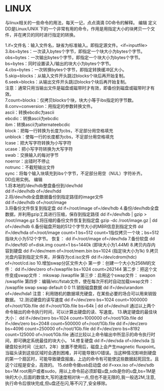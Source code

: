 # LINUX
与linux相关的一些命令的用法，每天一记，点点滴滴
 DD命令的解释。 编辑
定义
DD是Linux/UNIX 下的一个非常有用的命令，作用是用指定大小的块拷贝一个文件，并在拷贝的同时进行指定的转换。

	
1.if=文件名：输入文件名，缺省为标准输入。即指定源文件。<if=inputfile>                                                          
3.ibs=bytes：一次读入bytes个字节，即指定一个块大小为bytes个字节。  							
obs=bytes：一次输出bytes个字节，即指定一个块大小为bytes个字节。      							
bs=bytes：同时设置读入/输出的块大小为bytes个字节。									
4.cbs=bytes：一次转换bytes个字节，即指定转换缓冲区大小。								
5.skip=blocks：从输入文件开头跳过blocks个块后再开始复制。								
6.seek=blocks：从输出文件开头跳过blocks个块后再开始复制。								
注意：通常只用当输出文件是磁盘或磁带时才有效，即备份到磁盘或磁带时才有效。						
7.count=blocks：仅拷贝blocks个块，块大小等于ibs指定的字节数。								
8.conv=conversion：用指定的参数转换文件。								
ascii：转换ebcdic为ascii												
ebcdic：转换ascii为ebcdic												
ibm：转换ascii为alternateebcdic												
block：把每一行转换为长度为cbs，不足部分用空格填充							
unblock：使每一行的长度都为cbs，不足部分用空格填充							
lcase：把大写字符转换为小写字符							
ucase：把小写字符转换为大写字符							
swab：交换输入的每对字节						
noerror：出错时不停止						
notrunc：不截短输出文件					
sync：将每个输入块填充到ibs个字节，不足部分用空（NUL）字符补齐。					
DD应用实例。 编辑										
1.将本地的/dev/hdb整盘备份到/dev/hdd						
dd if=/dev/hdb of=/dev/hdd	
2.将/dev/hdb全盘数据备份到指定路径的image文件	
dd if=/dev/hdb of=/root/image	
3.将备份文件恢复到指定盘
dd if=/root/image of=/dev/hdb
4.备份/dev/hdb全盘数据，并利用gzip工具进行压缩，保存到指定路径
dd if=/dev/hdb | gzip > /root/image.gz
5.将压缩的备份文件恢复到指定盘
gzip -dc /root/image.gz | dd of=/dev/hdb
6.备份磁盘开始的512个字节大小的MBR信息到指定文件
dd if=/dev/hda of=/root/image count=1 bs=512
count=1指仅拷贝一个块；bs=512指块大小为512个字节。
恢复：
dd if=/root/image of=/dev/hda
7.备份软盘
dd if=/dev/fd0 of=disk.img count=1 bs=1440k
(即块大小为1.44M)
8.拷贝内存内容到硬盘
dd if=/dev/mem of=/root/mem.bin bs=1024
(指定块大小为1k)
9.拷贝光盘内容到指定文件夹，并保存为cd.iso文件
dd if=/dev/cdrom(hdc) of=/root/cd.iso
10.增加swap分区文件大小
第一步：创建一个大小为256M的文件：
dd if=/dev/zero of=/swapfile bs=1024 count=262144
第二步：把这个文件变成swap文件：
mkswap /swapfile
第三步：启用这个swap文件：
swapon /swapfile
第四步：编辑/etc/fstab文件，使在每次开机时自动加载swap文件：
/swapfile swap swap default 0 0
11.销毁磁盘数据
dd if=/dev/urandom of=/dev/hda1
注意：利用随机的数据填充硬盘，在某些必要的场合可以用来销毁数据。
12.测试硬盘的读写速度
dd if=/dev/zero bs=1024 count=1000000 of=/root/1Gb.file
dd if=/root/1Gb.file bs=64k | dd of=/dev/null
通过以上两个命令输出的命令执行时间，可以计算出硬盘的读、写速度。
13.确定硬盘的最佳块大小：
dd if=/dev/zero bs=1024 count=1000000 of=/root/1Gb.file
dd if=/dev/zero bs=2048 count=500000 of=/root/1Gb.file
dd if=/dev/zero bs=4096 count=250000 of=/root/1Gb.file
dd if=/dev/zero bs=8192 count=125000 of=/root/1Gb.file
通过比较以上命令输出中所显示的命令执行时间，即可确定系统最佳的块大小。
14.修复硬盘
dd if=/dev/sda of=/dev/sda
当硬盘较长时间（比如1，2年）放置不使用后，磁盘上会产生magnetic fluxpoint。当磁头读到这些区域时会遇到困难，并可能导致I/O错误。当这种情况影响到硬盘的第一个扇区时，可能导致硬盘报废。上边的命令有可能使这些数据起死回生。且这个过程是安全，高效的。
15.dd命令做usb启动盘
dd if=xxx.iso of=/dev/sdb bs=1M
root用户或者sudo，用以上命令前必须卸载u盘,sdb是你的u盘,bs=1M是块的大小,后面的数值大,写的速度相对块一点,但也不是无限的,我一般选2M,注意,执行命令后很块完成,但u盘还在闪,等不闪了,安全移除。
